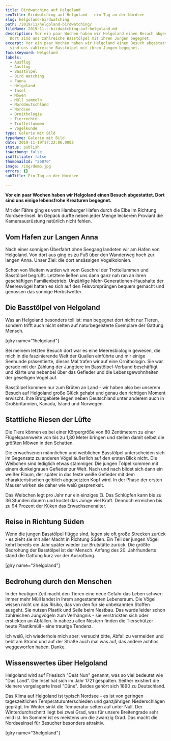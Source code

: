 ```yaml
---
title: Birdwatching auf Helgoland
seoTitle: Birdwatching auf Helgoland - ein Tag an der Nordsee
slug: helgoland-birdwatching
path: /2019/11/helgoland-birdwatching/
fileName: 2019-11---birdwatching-auf-helgoland.md
description: Vor ein paar Wochen haben wir Helgoland einen Besuch abgestattet.
  Dort sind uns zahlreiche Basstölpel mit ihren Jungen begegnet.
excerpt: Vor ein paar Wochen haben wir Helgoland einen Besuch abgestattet. Dort
  sind uns zahlreiche Basstölpel mit ihren Jungen begegnet.
focusKeyword: Helgoland
labels:
  - Ausflug
  - Ausflug
  - Basstölpel
  - Bird Watching
  - Fauna
  - Helgoland
  - Insel
  - Möwen
  - Müll sammeln
  - Norddeutschland
  - Nordsee
  - Ornithologie
  - Tierrechte
  - Trottellummen
  - Vogelkunde
type: Galerie mit Bild
typeName: Galerie mit Bild
date: 2019-11-19T17:22:06.000Z
status: publish
isWerbung: false
isAffiliate: false
thumbnailId: "26870"
image: /img/demo.jpg
errors: {}
subTitle: Ein Tag an der Nordsee
  
---
```


**Vor ein paar Wochen haben wir Helgoland einen Besuch abgestattet. Dort sind
uns einige lebensfrohe Kreaturen begegnet.**

Mit der Fähre ging es vom Hamburger Hafen durch die Elbe im Richtung
Nordsee-Insel. Im Gepäck durfte neben jeder Menge leckerem Proviant die
Kameraausrüstung natürlich nicht fehlen.

## Vom Hafen zur Langen Anna

Nach einer sonnigen Überfahrt ohne Seegang landeten wir am Hafen von Helgoland.
Von dort aus ging es zu Fuß über den Wanderweg hoch zur langen Anna. Unser Ziel:
die dort ansässigen Vogelkolonien.

Schon von Weitem wurden wir vom Geschrei der Trottellummen und Basstölpel
begrüßt. Letztere ließen uns dann ganz nah ran an ihren geschäftigen
Familienbetrieb. Unzählige Mehr-Generationen-Haushalte der Meeresvögel hatten es
sich auf den Felsvorsprüngen bequem gemacht und genossen das sonnige
Herbstwetter.

## Die Basstölpel von Helgoland

Was an Helgoland besonders toll ist: man begegnet dort nicht nur Tieren, sondern
trifft auch nicht selten auf naturbegeisterte Exemplare der Gattung Mensch.

[glry name="1helgoland"]

Bei meinem letzten Besuch dort war es eine Meeresbiologin gewesen, die mich in
die faszinierende Welt der Quallen einführte und mir einige Seehunde
präsentierte, dieses Mal trafen wir auf eine Ornithologin. Sie war gerade mit
der Zählung der Jungtiere im Basstölpel-Verbund beschäftigt und klärte uns
nebenbei über das Gefieder und die Lebensgewohnheiten der geselligen Vögel auf.

Basstölpel kommen nur zum Brüten an Land - wir haben also bei unserem Besuch auf
Helgoland große Glück gehabt und genau den richtigen Moment erwischt. Ihre
Brutgebiete liegen neben Deutschland unter anderem auch in Großbritannien,
Kanada, Island und Norwegen.

## Stattliche Riesen der Lüfte

Die Tiere können es bei einer Körpergröße von 80 Zentimetern zu einer
Flügelspannweite von bis zu 1,80 Meter bringen und stellen damit selbst die
größten Möwen in den Schatten.

Die erwachsenen männlichen und weiblichen Basstölpel unterscheiden sich im
Gegensatz zu anderen Vögel äußerlich auf den ersten Blick nicht. Die Weibchen
sind lediglich etwas stämmiger. Die jungen Tölpel kommen mit einem dunkelgrauen
Gefieder zur Welt. Nach und nach bildet sich dann ein weißer Flaum, der später
in das feste weiße Gefieder mit dem charakteristischen gelblich abgesetzten Kopf
wird. In der Phase der ersten Mauser wirken sie daher wie weiß gesprenkelt.

Das Weibchen legt pro Jahr nur ein einziges Ei. Das Schlüpfen kann bis zu 36
Stunden dauern und kostet das Junge viel Kraft. Dennoch erreichen bis zu 94
Prozent der Küken das Erwachsenenalter.

## Reise in Richtung Süden

Wenn die jungen Basstölpel flügge sind, legen sie oft große Strecken zurück - es
zieht sie mit aller Macht in Richtung Süden. Ein Teil der jungen Vögel kehrt
bereits ein Jahr später wieder zur Brutstätte zurück. Die größte Bedrohung der
Basstölpel ist der Mensch. Anfang des 20. Jahrhunderts stand die Gattung kurz
vor der Ausrottung.

[glry name="2helgoland"]

## Bedrohung durch den Menschen

In der heutigen Zeit macht den Tieren eine neue Gefahr das Leben schwer: Immer
mehr Müll landet in ihrem angestammten Lebensraum. Die Vögel wissen nicht um das
Risiko, das von den für sie unbekannten Stoffen ausgeht. Sie nutzen Plastik und
Seile beim Nestbau. Das wurde leider schon zahlreichen Jungvögeln zum
Verhängnis - sie verstrickten sich oder erstickten an Abfällen. In nahezu allen
Nestern finden die Tierschützer heute Plastikmüll - eine traurige Tendenz.

Ich weiß, ich wiederhole mich aber: versucht bitte, Abfall zu vermeiden und hebt
am Strand und auf der Straße auch mal was auf, das andere achtlos weggeworfen
haben. Danke.

## Wissenswertes über Helgoland

Helgoland wird auf Friesisch "Deät Nun" genannt, was so viel bedeutet wie "Das
Land". Die Insel hat sich im Jahr 1721 gespalten. Seither existiert die kleinere
vorgelagerte Insel "Düne". Beides gehört sich 1890 zu Deutschland.

Das Klima auf Helgoland ist typisch Nordsee - es ist von geringen
tageszeitlichen Temperaturunterschieden und ganzjährigen Niederschlägen geprägt.
Im Winter sinkt die Temperatur selten auf unter Null. Der Winterdurchschnitt
liegt bei zwei Grad, was für unsere Breitengrade sehr mild ist. Im Sommer ist es
meistens um die zwanzig Grad. Das macht die Nordseeinsel für Besucher besonders
attraktiv.

[glry name="3helgoland"]

  